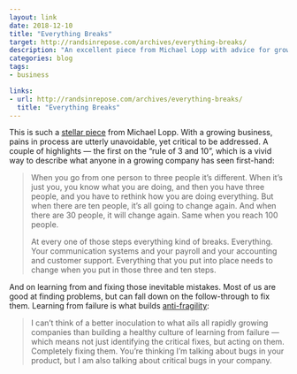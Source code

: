 ```yaml
---
layout: link
date: 2018-12-10
title: "Everything Breaks"
target: http://randsinrepose.com/archives/everything-breaks/
description: "An excellent piece from Michael Lopp with advice for growing pains."
categories: blog
tags:
- business

links:
- url: http://randsinrepose.com/archives/everything-breaks/
  title: "Everything Breaks"
---
```


This is such a [stellar piece](http://randsinrepose.com/archives/everything-breaks/) from Michael Lopp. With a growing business, pains in process are utterly unavoidable, yet critical to be addressed. A couple of highlights — the first on the “rule of 3 and 10”, which is a vivid way to describe what anyone in a growing company has seen first-hand:

> When you go from one person to three people it’s different. When it’s just you, you know what you are doing, and then you have three people, and you have to rethink how you are doing everything. But when there are ten people, it’s all going to change again. And when there are 30 people, it will change again. Same when you reach 100 people.
> 
> At every one of those steps everything kind of breaks. Everything. Your communication systems and your payroll and your accounting and customer support. Everything that you put into place needs to change when you put in those three and ten steps.

And on learning from and fixing those inevitable mistakes. Most of us are good at finding problems, but can fall down on the follow-through to fix them. Learning from failure is what builds [anti-fragility](https://en.wikipedia.org/wiki/Antifragile "Antifragile"):

> I can’t think of a better inoculation to what ails all rapidly growing companies than building a healthy culture of learning from failure — which means not just identifying the critical fixes, but acting on them. Completely fixing them. You’re thinking I’m talking about bugs in your product, but I am also talking about critical bugs in your company.
